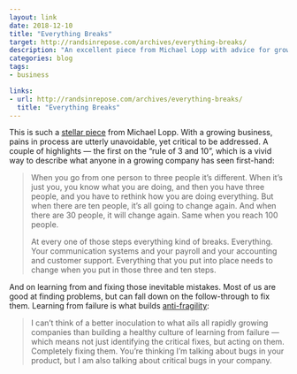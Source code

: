 ```yaml
---
layout: link
date: 2018-12-10
title: "Everything Breaks"
target: http://randsinrepose.com/archives/everything-breaks/
description: "An excellent piece from Michael Lopp with advice for growing pains."
categories: blog
tags:
- business

links:
- url: http://randsinrepose.com/archives/everything-breaks/
  title: "Everything Breaks"
---
```


This is such a [stellar piece](http://randsinrepose.com/archives/everything-breaks/) from Michael Lopp. With a growing business, pains in process are utterly unavoidable, yet critical to be addressed. A couple of highlights — the first on the “rule of 3 and 10”, which is a vivid way to describe what anyone in a growing company has seen first-hand:

> When you go from one person to three people it’s different. When it’s just you, you know what you are doing, and then you have three people, and you have to rethink how you are doing everything. But when there are ten people, it’s all going to change again. And when there are 30 people, it will change again. Same when you reach 100 people.
> 
> At every one of those steps everything kind of breaks. Everything. Your communication systems and your payroll and your accounting and customer support. Everything that you put into place needs to change when you put in those three and ten steps.

And on learning from and fixing those inevitable mistakes. Most of us are good at finding problems, but can fall down on the follow-through to fix them. Learning from failure is what builds [anti-fragility](https://en.wikipedia.org/wiki/Antifragile "Antifragile"):

> I can’t think of a better inoculation to what ails all rapidly growing companies than building a healthy culture of learning from failure — which means not just identifying the critical fixes, but acting on them. Completely fixing them. You’re thinking I’m talking about bugs in your product, but I am also talking about critical bugs in your company.
